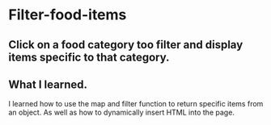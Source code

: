 # Filter-food-items
Click on a food category too  filter and display items specific to that category.
---
## What I learned. 
I learned how to use the map and filter function to return specific items from an object.
As well as how  to dynamically insert HTML into the page.
